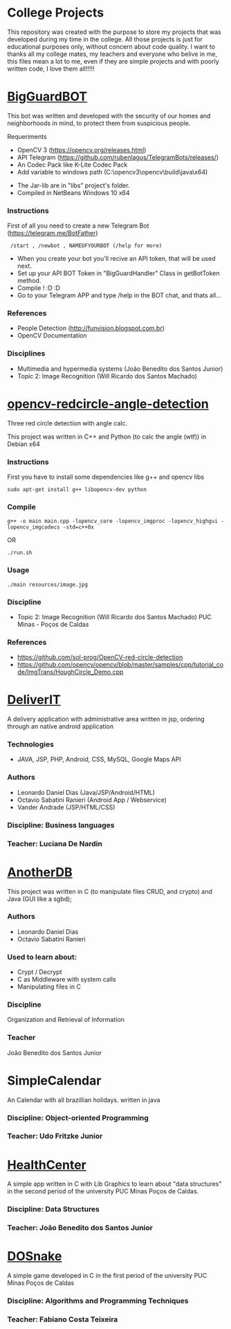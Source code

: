 # College Projects
This repository was created with the purpose to store my projects that was developed during my time in the college. All those projects is just for educational purposes only, without concern about code quality. I want to thanks all my college mates, my teachers and everyone who belive in me, this files mean a lot to me, even if they are simple projects and with poorly written code, I love them all!!!!!

# [BigGuardBOT](https://github.com/leoddias/college-projects/tree/master/BigGuardBOT)
This bot was written and developed with the security of our homes and neighborhoods in mind, to protect them from suspicious people.

Requeriments
 - OpenCV 3 (https://opencv.org/releases.html)
 - API Telegram (https://github.com/rubenlagus/TelegramBots/releases/)
 - An Codec Pack like K-Lite Codec Pack
 - Add variable to windows path (C:\opencv3\opencv\build\java\x64)
 * The Jar-lib are in "libs" project's folder.
 * Compiled in NetBeans Windows 10 x64

### Instructions
First of all you need to create a new Telegram Bot (https://telegram.me/BotFather)
```
 /start , /newbot , NAMEOFYOURBOT (/help for more)
 ```
- When you create your bot you'll recive an API token, that will be used next.
- Set up your API BOT Token in "BigGuardHandler" Class in getBotToken method.
- Compile ! :D :D
- Go to your Telegram APP and type /help in the BOT chat, and thats all...

### References
- People Detection (http://funvision.blogspot.com.br)
- OpenCV Documentation

### Disciplines
- Multimedia and hypermedia systems (João Benedito dos Santos Junior)
- Topic 2: Image Recognition (Will Ricardo dos Santos Machado)

# 

# [opencv-redcircle-angle-detection](https://github.com/leoddias/college-projects/tree/master/opencv-redcircle-angle-detection)
Three red circle detection with angle calc.

This project was written in C++ and Python (to calc the angle (wtf)) in Debian x64

### Instructions

First you have to install some dependencies like g++ and opencv libs
```
sudo apt-get install g++ libopencv-dev python
```

### Compile
```
g++ -o main main.cpp -lopencv_core -lopencv_imgproc -lopencv_highgui -lopencv_imgcodecs -std=c++0x
```
OR
```
./run.sh
```

### Usage
```
./main resources/image.jpg
```

### Discipline
- Topic 2: Image Recognition (Will Ricardo dos Santos Machado) PUC Minas - Poços de Caldas

### References
- https://github.com/sol-prog/OpenCV-red-circle-detection
- https://github.com/opencv/opencv/blob/master/samples/cpp/tutorial_code/ImgTrans/HoughCircle_Demo.cpp


# [DeliverIT](https://github.com/leoddias/college-projects/tree/master/DeliverIT)
A delivery application with administrative area written in jsp, ordering through an native android application

### Technologies
- JAVA, JSP, PHP, Android, CSS, MySQL, Google Maps API

### Authors

- Leonardo Daniel Dias (Java/JSP/Android/HTML)
- Octavio Sabatini Ranieri (Android App / Webservice)
- Vander Andrade (JSP/HTML/CSS)

### Discipline: Business languages

### Teacher: Luciana De Nardin

# [AnotherDB](https://github.com/leoddias/college-projects/tree/master/anotherdb)
This project was written in C (to manipulate files CRUD, and crypto) and Java (GUI like a sgbd);

### Authors

- Leonardo Daniel Dias
- Octavio Sabatini Ranieri

### Used to learn about:

- Crypt / Decrypt
- C as Middleware with system calls
- Manipulating files in C

### Discipline

Organization and Retrieval of Information

### Teacher

João Benedito dos Santos Junior


# SimpleCalendar[](https://github.com/leoddias/college-projects/tree/master/simplecalendar)
An Calendar with all brazillian holidays. written in java

### Discipline: Object-oriented Programming

### Teacher: Udo Fritzke Junior


# [HealthCenter](https://github.com/leoddias/college-projects/tree/master/HealthCenter)
A simple app written in C with Lib Graphics to learn about "data structures" in the second period of the university PUC Minas Poços de Caldas.

### Discipline: Data Structures

### Teacher: João Benedito dos Santos Junior

# [DOSnake](https://github.com/leoddias/college-projects/tree/master/DOSnake)
A simple game developed in C in the first period of the university PUC Minas Poços de Caldas

### Discipline: Algorithms and Programming Techniques

### Teacher: Fabiano Costa Teixeira
